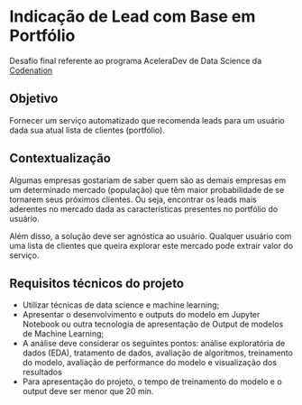 # Indicação de Lead com Base em Portfólio

Desafio final referente ao programa AceleraDev de Data Science da [Codenation](https://www.codenation.dev/)

## Objetivo

Fornecer um serviço automatizado que recomenda leads para um usuário dada sua atual lista de clientes (portfólio).

## Contextualização

Algumas empresas gostariam de saber quem são as demais empresas em um determinado mercado (população) que têm maior probabilidade de se tornarem seus próximos clientes. Ou seja, encontrar os leads mais aderentes no mercado dada as características presentes no portfólio do usuário.

Além disso, a solução deve ser agnóstica ao usuário. Qualquer usuário com uma lista de clientes que queira explorar este mercado pode extrair valor do serviço.

## Requisitos técnicos do projeto

* Utilizar técnicas de data science e machine learning;
* Apresentar o desenvolvimento e outputs do modelo em Jupyter Notebook ou outra tecnologia de apresentação de Output de modelos de Machine Learning;
* A análise deve considerar os seguintes pontos: análise exploratória de dados (EDA), tratamento de dados, avaliação de algoritmos, treinamento do modelo, avaliação de performance do modelo e visualização dos resultados
* Para apresentação do projeto, o tempo de treinamento do modelo e o output deve ser menor que 20 min.
